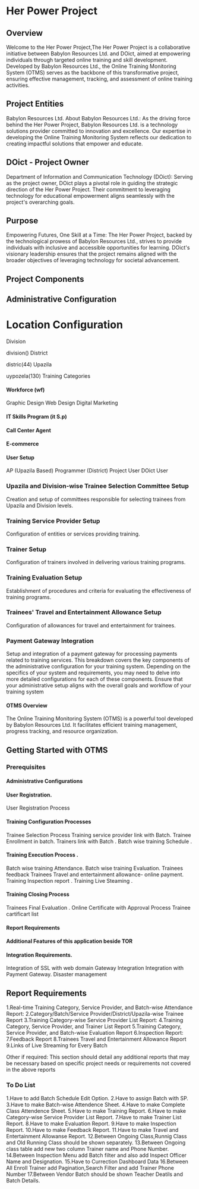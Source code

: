# Her Power Project

## Overview

Welcome to the Her Power Project,The Her Power Project is a collaborative initiative between Babylon Resources Ltd. and DOict, aimed at empowering individuals through targeted online training and skill development. Developed by Babylon Resources Ltd., the Online Training Monitoring System (OTMS) serves as the backbone of this transformative project, ensuring effective management, tracking, and assessment of online training activities.

## Project Entities
Babylon Resources Ltd.
About Babylon Resources Ltd.: As the driving force behind the Her Power Project, Babylon Resources Ltd. is a technology solutions provider committed to innovation and excellence. Our expertise in developing the Online Training Monitoring System reflects our dedication to creating impactful solutions that empower and educate.

## DOict - Project Owner
Department of Information and Communication Technology (DOict): Serving as the project owner, DOict plays a pivotal role in guiding the strategic direction of the Her Power Project. Their commitment to leveraging technology for educational empowerment aligns seamlessly with the project's overarching goals.

## Purpose
Empowering Futures, One Skill at a Time: The Her Power Project, backed by the technological prowess of Babylon Resources Ltd., strives to provide individuals with inclusive and accessible opportunities for learning. DOict's visionary leadership ensures that the project remains aligned with the broader objectives of leveraging technology for societal advancement.
## Project Components
## Administrative Configuration
# Location Configuration
Division

division()
District

distric(44)
Upazila

uypozela(130)
Training Categories
#### Workforce (wf)

Graphic Design
Web Design
Digital Marketing
#### IT Skills Program (it S.p)
#### Call Center Agent
#### E-commerce

#### User Setup
AP (Upazila Based)
Programmer (District)
Project User
DOict User
### Upazila and Division-wise Trainee Selection Committee Setup
Creation and setup of committees responsible for selecting trainees from Upazila and Division levels.
### Training Service Provider Setup
Configuration of entities or services providing training.
### Trainer Setup
Configuration of trainers involved in delivering various training programs.
### Training Evaluation Setup
Establishment of procedures and criteria for evaluating the effectiveness of training programs.
### Trainees' Travel and Entertainment Allowance Setup
Configuration of allowances for travel and entertainment for trainees.
### Payment Gateway Integration
Setup and integration of a payment gateway for processing payments related to training services.
This breakdown covers the key components of the administrative configuration for your training system. Depending on the specifics of your system and requirements, you may need to delve into more detailed configurations for each of these components. Ensure that your administrative setup aligns with the overall goals and workflow of your training system
#### OTMS Overview

The Online Training Monitoring System (OTMS) is a powerful tool developed by Babylon Resources Ltd. It facilitates efficient training management, progress tracking, and resource organization.

## Getting Started with OTMS

### Prerequisites
#### Administrative Configurations
####  User Registration.
 User Registration Process
#### Training Configuration Processes
 Trainee Selection Process
 Training service provider link with Batch.
 Trainee Enrollment in batch.
 Trainers link with Batch .
 Batch wise training Schedule .
#### Training Execution Process .
 Batch wise training Attendance.
 Batch wise training Evaluation.
 Trainees feedback 
 Trainees Travel and entertainment allowance- online payment.
 Training Inspection report .
 Training Live Steaming .
#### Training Closing Process
 Trainees Final Evaluation .
 Online Certificate with Approval Process 
 Trainee cartificart list 
#### Report Requirements
#### Additional Features of this application beside TOR
#### Integration Requirements.
 Integration of SSL with web domain
 Gateway Integration 
 Integration with Payment Gateway.
 Disaster management

 ## Report Requirements
 1.Real-time Training Category, Service Provider, and Batch-wise Attendance Report:
 2.Category/Batch/Service Provider/District/Upazila-wise Trainee Report
 3.Training Category-wise Service Provider List Report: 
 4.Training Category, Service Provider, and Trainer List Report
 5.Training Category, Service Provider, and Batch-wise Evaluation Report
 6.Inspection Report:
 7.Feedback Report
 8.Trainees Travel and Entertainment Allowance Report
 9.Links of Live Streaming for Every Batch

Other if required: This section should detail any additional reports that may be 
necessary based on specific project needs or requirements not covered in the above 
reports

### To Do List
1.Have to add Batch Schedule  Edit Option.
2.Have to assign Batch with SP.
3.Have to make Batch-wise Attendence Sheet.
4.Have to make Complete Class Attendence Sheet.
5.Have to make Training Report.
6.Have to make Category-wise Service Provider List Report.
7.Have to make Trainer List Report.
8.Have to make Evaluation Report.
9.Have to make Inspection Report.
10.Have to make Feedback Report.
11.Have to make Travel and Entertainment Allowanse Report.
12.Between Ongoing Class,Runnig Class and Old Running Class should be shown separately.
13.Between Ongoing class table add new two column Trainer name and Phone Number.
14.Between Inspection Menu add Batch filter and also add Inspect Officer Name and Designation.
15.Have to Currection Dashboard Data
16.Between All Enroll Trainer add Pagination,Search Filter and add Trainer Phone Number
17.Between Vendor Batch should be shown Teacher Deatils and Batch Details.

